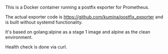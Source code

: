 This is a Docker container running a postfix exporter for Prometheus.

The actual exporter code is https://github.com/kumina/postfix_exporter and is built without systemd functionality.

It's based on golang:alpine as a stage 1 image and alpine as the clean environment.

Health check is done via curl.
